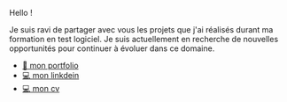 Hello !

Je suis ravi de partager avec vous les projets que j'ai réalisés durant ma formation en test logiciel. Je suis actuellement en recherche de nouvelles opportunités pour continuer à évoluer dans ce domaine.

+ [ 💼 mon portfolio  ]( https://esmailhaidari24.github.io/portfolio/)
+ [ 💻 mon linkdein ](https://www.linkedin.com/in/esmail-haidari-31483b16a/)
+ [ 💻 mon cv  ](https://esmailhaidari24.github.io/Mon-Cv/Esmail%20Haidari%20CV%20.%20pdf.pdf)


